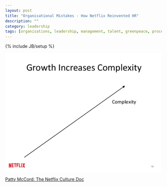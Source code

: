 ```yaml
---
layout: post
title: "Organisational Mistakes - How Netflix Reinvented HR"
description: ""
category: leadership
tags: [organisations, leadership, management, talent, greenpeace, process, systems]
---
```

{% include JB/setup %}

![Organisational Mistakes](/assets/files/organisational_mistakes.gif)

[Patty McCord: The Netflix Culture Doc](http://firstround.com/article/The-woman-behind-the-Netflix-Culture-doc)

```Sheryl Sandberg even called it “the most important document ever to come out of the Valley.” It’s a living set of “behaviors and skills” that the Netflix management team updated continuously and fastidiously. And it drives toward a single point: a company is like a pro sports team, where good managers are good coaches, and the goal is to field stars in every position.
```
